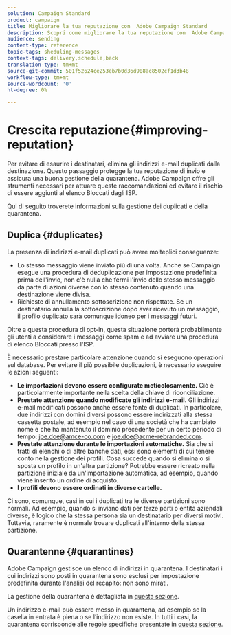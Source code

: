 ```yaml
---
solution: Campaign Standard
product: campaign
title: Migliorare la tua reputazione con  Adobe Campaign Standard
description: Scopri come migliorare la tua reputazione con  Adobe Campaign Standard gestendo indirizzi e-mail e quarantena duplicati.
audience: sending
content-type: reference
topic-tags: sheduling-messages
context-tags: delivery,schedule,back
translation-type: tm+mt
source-git-commit: 501f52624ce253eb7b0d36d908ac8502cf1d3b48
workflow-type: tm+mt
source-wordcount: '0'
ht-degree: 0%

---
```



# Crescita reputazione{#improving-reputation}

Per evitare di esaurire i destinatari, elimina gli indirizzi e-mail duplicati dalla destinazione. Questo passaggio protegge la tua reputazione di invio e assicura una buona gestione della quarantena.  Adobe Campaign offre gli strumenti necessari per attuare queste raccomandazioni ed evitare il rischio di essere aggiunti al elenco Bloccati dagli ISP.

Qui di seguito troverete informazioni sulla gestione dei duplicati e della quarantena.

## Duplica {#duplicates}

La presenza di indirizzi e-mail duplicati può avere molteplici conseguenze:
* Lo stesso messaggio viene inviato più di una volta. Anche se Campaign esegue una procedura di deduplicazione per impostazione predefinita prima dell&#39;invio, non c&#39;è nulla che fermi l&#39;invio dello stesso messaggio da parte di azioni diverse con lo stesso contenuto quando una destinazione viene divisa.
* Richieste di annullamento sottoscrizione non rispettate. Se un destinatario annulla la sottoscrizione dopo aver ricevuto un messaggio, il profilo duplicato sarà comunque idoneo per i messaggi futuri.

Oltre a questa procedura di opt-in, questa situazione porterà probabilmente gli utenti a considerare i messaggi come spam e ad avviare una procedura di elenco Bloccati presso l&#39;ISP.

È necessario prestare particolare attenzione quando si eseguono operazioni sul database. Per evitare il più possibile duplicazioni, è necessario eseguire le azioni seguenti:
* **Le importazioni devono essere configurate meticolosamente.** Ciò è particolarmente importante nella scelta della chiave di riconciliazione.
* **Prestate attenzione quando modificate gli indirizzi e-mail.** Gli indirizzi e-mail modificati possono anche essere fonte di duplicati. In particolare, due indirizzi con domini diversi possono essere indirizzati alla stessa cassetta postale, ad esempio nel caso di una società che ha cambiato nome e che ha mantenuto il dominio precedente per un certo periodo di tempo: joe.doe@amce-co.com e joe.doe@acme-rebranded.com.
* **Prestate attenzione durante le importazioni automatiche.** Sia che si tratti di elenchi o di altre banche dati, essi sono elementi di cui tenere conto nella gestione dei profili. Cosa succede quando si elimina o si sposta un profilo in un&#39;altra partizione? Potrebbe essere ricreato nella partizione iniziale da un&#39;importazione automatica, ad esempio, quando viene inserito un ordine di acquisto.
* **I profili devono essere ordinati in diverse cartelle.**

Ci sono, comunque, casi in cui i duplicati tra le diverse partizioni sono normali. Ad esempio, quando si inviano dati per terze parti o entità aziendali diverse, è logico che la stessa persona sia un destinatario per diversi motivi. Tuttavia, raramente è normale trovare duplicati all&#39;interno della stessa partizione.

## Quarantenne {#quarantines}

 Adobe Campaign gestisce un elenco di indirizzi in quarantena. I destinatari i cui indirizzi sono posti in quarantena sono esclusi per impostazione predefinita durante l&#39;analisi del recapito: non sono mirati.

La gestione della quarantena è dettagliata in [questa sezione](../../sending/using/understanding-quarantine-management.md).

Un indirizzo e-mail può essere messo in quarantena, ad esempio se la casella in entrata è piena o se l’indirizzo non esiste. In tutti i casi, la quarantena corrisponde alle regole specifiche presentate in [questa sezione](../../sending/using/understanding-quarantine-management.md#conditions-for-sending-an-address-to-quarantine).
